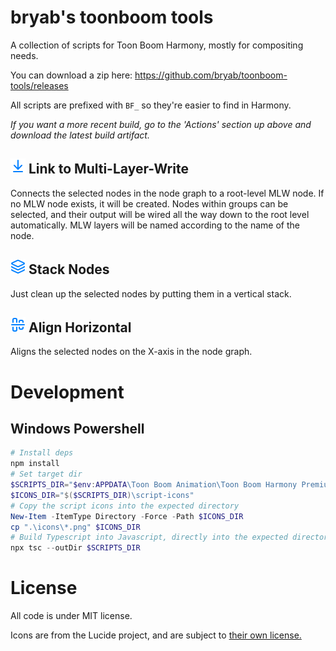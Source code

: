 # bryab's toonboom tools

A collection of scripts for Toon Boom Harmony, mostly for compositing needs.

You can download a zip here: https://github.com/bryab/toonboom-tools/releases

All scripts are prefixed with `BF_` so they're easier to find in Harmony.

_If you want a more recent build, go to the 'Actions' section up above and download the latest build artifact._

## ![BF_LinkToMultiLayerWrite](./icons/BF_LinkToMultiLayerWrite.png) Link to Multi-Layer-Write

Connects the selected nodes in the node graph to a root-level MLW node. If no MLW node exists, it will be created. Nodes within groups can be selected, and their output will be wired all the way down to the root level automatically. MLW layers will be named according to the name of the node.

## ![BF_StackNodes](./icons/BF_StackNodes.png) Stack Nodes

Just clean up the selected nodes by putting them in a vertical stack.

## ![BF_AlignHorizontal](./icons/BF_AlignHorizontal.png) Align Horizontal

Aligns the selected nodes on the X-axis in the node graph.

# Development

## Windows Powershell

```powershell
# Install deps
npm install
# Set target dir
$SCRIPTS_DIR="$env:APPDATA\Toon Boom Animation\Toon Boom Harmony Premium\2400-scripts"
$ICONS_DIR="$($SCRIPTS_DIR)\script-icons"
# Copy the script icons into the expected directory
New-Item -ItemType Directory -Force -Path $ICONS_DIR
cp ".\icons\*.png" $ICONS_DIR
# Build Typescript into Javascript, directly into the expected directory
npx tsc --outDir $SCRIPTS_DIR
```

# License

All code is under MIT license.

Icons are from the Lucide project, and are subject to [their own license.](https://lucide.dev/license)

